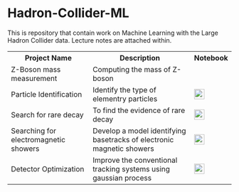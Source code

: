# Hadron-Collider-ML

This is repository that contain work on Machine Learning with the Large Hadron Collider data. Lecture notes are attached within.


<table class="tg">
  <tr>
    <th class="tg-yw4l"><b>Project Name</b></th>
    <th class="tg-yw4l"><b>Description</b></th>
    <th class="tg-yw4l"><b>Notebook</b></th>
  </tr>
  <tr>
    <td class="tg-yw4l">Z-Boson mass measurement</td>
    <td class="tg-yw4l">Computing the mass of Z-boson</td>
    <td class="tg-yw4l"><a href="https://colab.research.google.com/drive/1ndnaXma7CnMDvLgj19PZ3vJpkFfspzZH#scrollTo=QgwyorpCUGaD" height = '23px' > 
    </a></td>
  </tr>
  <tr>
    <td class="tg-yw4l">Particle Identification</td>
    <td class="tg-yw4l">Identify the type of elementry particles</td>
    <td class="tg-yw4l"><a href="https://colab.research.google.com/github/MohamedElashri/Hadron-Collider-ML/blob/master/Particle_identification.ipynb">
    <img src="https://colab.research.google.com/assets/colab-badge.svg" height = '23px' >
    </a></td>
  </tr>
  <tr>
    <td class="tg-yw4l">Search for rare decay</td>
    <td class="tg-yw4l">To find the evidence of rare decay</td>
    <td class="tg-yw4l"><a href="https://colab.research.google.com/github/MohamedElashri/Hadron-Collider-ML/blob/master/Search_for_rare_decay.ipynb">
    <img src="https://colab.research.google.com/assets/colab-badge.svg" height = '23px' >
    </a></td>
  </tr>
  <tr>
    <td class="tg-yw4l">Searching for electromagnetic showers</td>
    <td class="tg-yw4l">Develop a model identifying basetracks of electronic magnetic showers</td>
    <td class="tg-yw4l"><a href="https://colab.research.google.com/github/MohamedElashri/Hadron-Collider-ML/blob/master/Searching_for_electromagnetic_showers.ipynb">
    <img src="https://colab.research.google.com/assets/colab-badge.svg" height = '23px' >
    </a></td>
  </tr>
  <tr>
    <td class="tg-yw4l">Detector Optimization</td>
    <td class="tg-yw4l">Improve the conventional tracking systems using gaussian process</td>
    <td class="tg-yw4l"><a href="https://colab.research.google.com/github/MohamedElashri/Hadron-Collider-ML/blob/master/Detector_Optimization.ipynb">
    <img src="https://colab.research.google.com/assets/colab-badge.svg" height = '23px' >
    </a></td>
  </tr>
</table>
